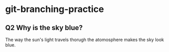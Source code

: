 # git-branching-practice
## Q2 Why is the sky blue?
The way the sun's light travels thorugh the atomosphere makes the sky look blue.



